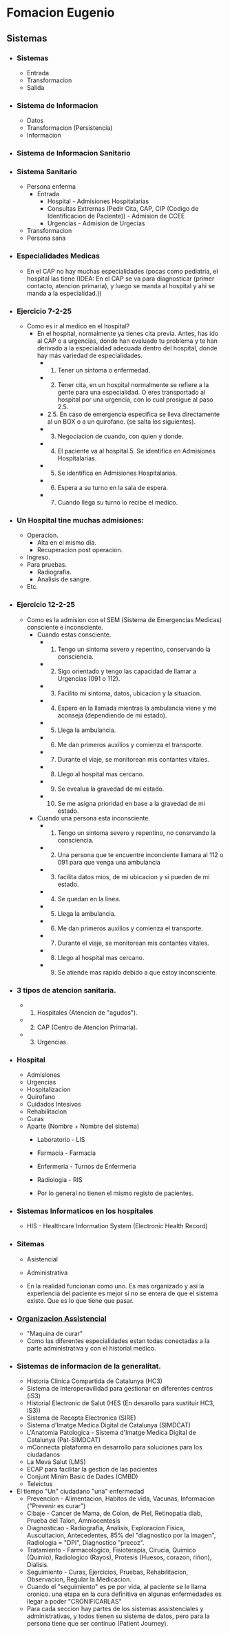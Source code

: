 # Fomacion Eugenio

## Sistemas
- ### Sistemas 
	- Entrada
	- Transformacion
	- Salida
- ### Sistema de Informacion
	- Datos
	- Transformacion (Persistencia)
	- Informacion
- ### Sistema de Informacion Sanitario
- ### Sistema Sanitario
	- Persona enferma
		- Entrada
			- Hospital - Admisiones Hospitalarias
			- Consultas Extrernas (Pedir Cita, CAP, CIP (Codigo de Identificacion de Paciente)) - Admision de CCEE
			- Urgencias - Admision de Urgecias
	- Transformacion
	- Persona sana
- ### Especialidades Medicas
	- En el CAP no hay muchas especialidades (pocas como pediatria, el hospital las tiene (IDEA: En el CAP se va para diagnosticar (primer contacto, atencion primaria), y luego se manda al hospital y ahi se manda a la especialidad.))
- ### Ejercicio 7-2-25
	- Como es ir al medico en el hospital?
		- En el hospital, normalmente ya tienes cita previa. Antes, has ido al CAP o a urgencias, donde han evaluado tu problema y te han derivado a la especialidad adecuada dentro del hospital, donde hay más variedad de especialidades.
			- 1. Tener un sintoma o enfermedad.
			- 2. Tener cita, en un hospital normalmente se refiere a la gente para una especialidad. O eres transportado al hospital por una urgencia, con lo cual prosigue al paso 2.5.
			- 2.5. En caso de emergencia especifica se lleva directamente al un BOX o a un quirofano. (se salta los siguientes).
			- 3. Negociacion de cuando, con quien y donde.
			- 4. El paciente va al hospital.5. Se identifica en Admisiones Hospitalarias.
			- 5. Se identifica en Admisiones Hospitalarias.
			- 6. Espera a su turno en la sala de espera.
			- 7. Cuando llega su turno lo recibe el medico.
- ### Un Hospital tine muchas admisiones:
	- Operacion.
		- Alta en el mismo dia.
		- Recuperacion post operacion.
	- Ingreso.
	- Para pruebas.
		- Radiografia.
		- Analisis de sangre.
	- Etc.
- ### Ejercicio 12-2-25
	- Como es la admision con el SEM (Sistema de Emergencias Medicas) consciente e inconsciente.
		- Cuando estas consciente. 
			- 1. Tengo un sintoma severo y repentino, conservando la consciencia.
			- 2. Sigo orientado y tengo las capacidad de llamar a Urgencias (091 o 112).
			- 3. Facilito mi sintoma, datos, ubicacion y la situacion.
			- 4. Espero en la llamada mientras la ambulancia viene y me aconseja (dependiendo de mi estado).
			- 5. Llega la ambulancia.
			- 6. Me dan primeros auxilios y comienza el transporte.
			- 7. Durante el viaje, se monitorean mis contantes vitales.
			- 8. Llego al hospital mas cercano.
			- 9. Se evealua la gravedad de mi estado.
			- 10. Se me asigna prioridad en base a la gravedad de mi estado.
		- Cuando una persona esta inconsciente.
			- 1. Tengo un sintoma severo y repentino, no consrvando la consciencia.
			- 2. Una persona que te encuentre inconciente llamara al 112 o 091 para que venga una ambulancia
			- 3. facilita datos mios, de mi ubicacion y si pueden de mi estado.
			- 4. Se quedan en la linea.
			- 5. Llega la ambulancia.
			- 6. Me dan primeros auxilios y comienza el transporte.
			- 7. Durante el viaje, se monitorean mis contantes vitales.
			- 8. Llego al hospital mas cercano.
			- 9. Se atiende mas rapido debido a que estoy inconsciente.
- ### 3 tipos de atencion sanitaria.
	- 1. Hospitales (Atencion de "agudos").
	- 2. CAP (Centro de Atencion Primaria).
	- 3. Urgencias.
- ### Hospital
	- Admisiones
	- Urgencias
	- Hospitalizacion
	- Quirofano
	- Cuidados Intesivos
	- Rehabilitacion
	- Curas
	- Aparte (Nombre + Nombre del sistema)
		- Laboratorio - LIS
		- Farmacia - Farmacia
		- Enfermeria - Turnos de Enfermeria
		- Radiologia - RIS

		- Por lo general no tienen el mismo registo de pacientes.
- ### Sistemas Informaticos en los hospitales
	- HIS - Healthcare Information System (Electronic Health Record)
- ### Sitemas
	- Asistencial
	- Administrativa

	- En la realidad funcionan como uno. Es mas organizado y asi la experiencia del paciente es mejor si no se entera de que el sistema existe. Que es lo que tiene que pasar.
- ### [Organizacion Assistencial](OrganizacionAssistencial.canvas)
	- "Maquina de curar"
	- Como las diferentes especialidades estan todas conectadas a la parte administrativa y con el historial medico.
- ### Sistemas de informacion de la generalitat.
	- Historia Clinica Compartida de Catalunya (HC3)
	- Sistema de Interoperavilidad para gestionar en diferentes centros (iS3)
	- Historial Electronic de Salut (HES (En desarollo para sustituir HC3, iS3))
	- Sistema de Recepta Electronica (SIRE)
	- Sistema d'Imatge Medica Digital de Catalunya (SIMDCAT)
	- L'Anatomia Patologica - Sistema d'Imatge Medica Digital de Catalunya (Pat-SIMDCAT)
	- mConnecta plataforma en desarrollo para soluciones para los ciudadanos
	- La Meva Salut (LMS)
	- ECAP para facilitar la gestion de las pacientes
	- Conjunt Minim Basic de Dades (CMBD)
	- Teleictus
- El tiempo "Un" ciudadano "una" enfermedad
	- Prevencion - Alimentacion, Habitos de vida, Vacunas, Informacion ("Prevenir es curar")
	- Cibaje - Cancer de Mama, de Colon, de Piel, Retinopatia diab, Prueba del Talon, Amniocentesis
	- Diagnosticao - Radiografia, Analisis, Exploracion Fisica, Auscultacion, Antecedentes, 85% del "diagnostico por la imagen", Radiologia = "DPI", Diagnostico "precoz".
	- Tratamiento - Farmacologico, Fisioterapia, Cirucia, Quimico (Quimio), Radiologico (Rayos), Protesis (Huesos, corazon, riñon), Dialisis.
	- Seguimiento - Curas, Ejercicios, Pruebas, Rehabilitacion, Observacion, Regular la Medicacion.
	- Cuando el "seguimiento" es pe por vida, al paciente se le llama cronico. una etapa en la cura definitiva en algunas enfermedades es llegar a poder "CRONIFICARLAS"
	- Para cada seccion hay partes de los sistemas assistenciales y administrativas, y todos tienen su sistema de datos, pero para la persona tiene que ser continuo (Patient Journey).